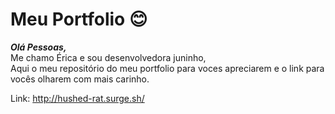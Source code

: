 # Meu Portfolio :blush:

***Olá Pessoas,***<br>
Me chamo Érica e sou desenvolvedora juninho,<br>
Aqui o meu repositório do meu portfolio para voces apreciarem e o link para vocês olharem com mais carinho.

Link: http://hushed-rat.surge.sh/
